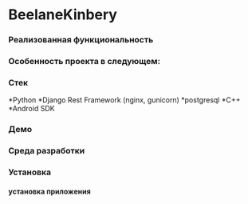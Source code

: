 # BeelaneKinbery

### Реализованная функциональность

 ### Особенность проекта в следующем:

 ### Стек
*Python
*Django Rest Framework (nginx, gunicorn)
*postgresql
*C++
*Android SDK

### Демо

### Среда разработки

### Установка

#### установка приложения 


